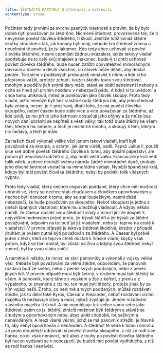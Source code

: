 ```yaml
---
title: ŠESTNÁCTÁ KAPITOLA O štědrosti a šetrnosti
contentType: prose
---
```


<section>

Počínám tedy prvními ze svrchu psaných vlastností a pravím, že by bylo dobré býti považován za štědrého. Nicméně štědrost, provozovaná tak, že ti nevynese pověst člověka štědrého, ti škodí. Jestliže totiž konáš štědré skutky ctnostně a tak, jak konány býti mají, nebude tvá štědrost známa a neuchrání tě pověsti, že jsi lakomec. Kdo tedy chce uchovati si pověst člověka štědrého, nesmí opomíjeti žádnou okázalost, takže takový vladař spotřebuje na to celý svůj majetek a nakonec, bude-li si chtíti uchovati pověst člověka štědrého, bude nucen zatížiti obyvatelstvo mimořádnými dávkami a daněmi a dělati všechno, co člověk může dělati, aby dostal peníze. To začne v poddaných probouzeti nenávist k němu a lidé si ho přestanou vážiti, protože zchudl, takže uškodiv touto svou štědrostí mnohým a poděliv jich svými dary málo, stává se obětí sebemenší nehody a ocitá se hned při prvním nezdaru v nebezpečí pádu. A když si to uvědomí a chce tomu uniknouti, ihned je pomlouván jako člověk skoupý. Proto tedy vladař, ježto nemůže býti bez vlastní škody štědrým tak, aby jeho štědrost byla známa, nesmí, je-li prozíravý, dbáti toho, že má pověst člověka skoupého, neboť časem bude stále více a více považován za štědrého, až lidé uvidí, že mu při té jeho šetrnosti dostačují jeho příjmy a že může bez nových daní ubrániti se nepříteli a vésti války: tak totiž bude štědrý ke všem těm, kterým nic nebere, a těch je nesmírně mnoho, a skoupý k těm, kterým nic nedává, a těch je málo.

Za našich časů vykonali veliké věci jenom takoví vladaři, kteří byli považováni za skoupé, a ostatní, jak jsme viděli, padli. Papež Julius II. použil sice své dobré pověsti štědrého člověka k tomu, aby dosáhl papežství, ale potom již neusiloval udržeti si ji, aby mohl vésti válku. Francouzský král vedl tolik válek, a přece neuložil svému národu žádné mimořádné daně, protože jeho dlouhá šetrnost vystačila na mimořádné výdaje. Nynější španělský král, kdyby byl měl pověst člověka štědrého, nebyl by podnikl tolik vítězných výprav.

Proto tedy vladař, který nechce olupovati poddané, který chce míti možnost ubrániti se, který se nechce státi chuďasem a člověkem opovrhovaným a nechce býti donucen k tomu, aby se stal loupeživým, nesmí dbáti nebezpečí, že bude považován za skoupého. Neboť skoupost je jedna z oněch špatných vlastností, které mu umožňují vládnouti. A kdyby někdo namítl, že Caesar dosáhl svou štědrostí vlády a mnozí jiní že dospěli k nejvyšším hodnostem právě proto, že bývali štědří a že bývali za štědré považováni, odpovím na to: buď jsi již vladařem, nebo jsi teprve na cestě k vladařství. V prvním případě je taková štědrost škodlivá, kdežto v případě druhém je ovšem nutné býti považován za štědrého. A Caesar byl právě jeden z těch, kteří se teprve chtěli dostati k římské vládě; kdyby však potom, když se tam dostal, byl zůstal na živu a kdyby svou štědrost nebyl zmírnil, byl by svou vládu zničil.

A namítne-li někdo, že mnozí se stali panovníky a vykonali s vojsky veliké věci, třebaže byli považováni za velmi štědré, odpovídám, že panovník rozdává buď ze svého, nebo z peněz svých poddaných, nebo z peněz jiných lidí. V prvním případě musí býti šetrný, v druhém musí býti štědrý ke všem. A panovník, který táhne s vojskem a žije z kořisti, z plenu a z výpalného, to znamená z cizího, ten musí býti štědrý, protože jinak by za ním vojáci nešli. Z toho, co není tvé a tvých poddaných, můžeš rozdávati štědře, jak to dělal také Kyros, Caesar a Alexander, neboť rozdávání cizího majetku tě nezbavuje slávy a moci, nýbrž zvyšuje je. Jenom rozdávání vlastního majetku ti škodí. A nic nepohlcuje tak velice samo sebe jako štědrost: zatím co jsi štědrý, ztrácíš možnost býti štědrým a stáváš se chudým a opovrhovaným nebo, abys unikl chudobě, loupeživým a nenáviděným. A mezi všemi věcmi, jichž se má panovník střežiti, je hlavně to, aby nebyl opovrhován a nenáviděn. A štědrost tě vede k tomu i onomu. Je proto moudřejší udržovati si pověst člověka skoupého, z níž se rodí sice hanba, nikoli však nenávist, než abys z touhy po pověsti člověka štědrého byl nucen vydávati se v nebezpečí, že budeš míti pověst vydřiducha, z níž se rodí hanba i nenávist.

</section>
